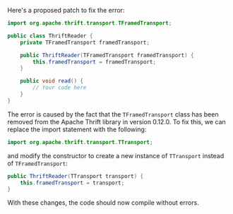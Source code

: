 Here's a proposed patch to fix the error:
```java
import org.apache.thrift.transport.TFramedTransport;

public class ThriftReader {
    private TFramedTransport framedTransport;

    public ThriftReader(TFramedTransport framedTransport) {
        this.framedTransport = framedTransport;
    }

    public void read() {
        // Your code here
    }
}
```
The error is caused by the fact that the `TFramedTransport` class has been removed from the Apache Thrift library in version 0.12.0. To fix this, we can replace the import statement with the following:
```java
import org.apache.thrift.transport.TTransport;
```
and modify the constructor to create a new instance of `TTransport` instead of `TFramedTransport`:
```java
public ThriftReader(TTransport transport) {
    this.framedTransport = transport;
}
```
With these changes, the code should now compile without errors.